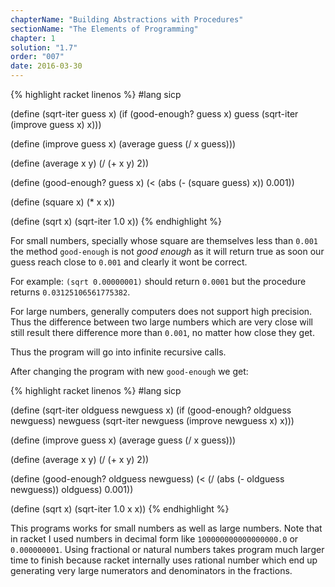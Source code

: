 ```yaml
---
chapterName: "Building Abstractions with Procedures"
sectionName: "The Elements of Programming"
chapter: 1
solution: "1.7"
order: "007"
date: 2016-03-30
---
```


{% highlight racket linenos %}
#lang sicp

(define (sqrt-iter guess x)
  (if (good-enough? guess x)
      guess
      (sqrt-iter (improve guess x)
                 x)))

(define (improve guess x)
  (average guess (/ x guess)))

(define (average x y)
  (/ (+ x y) 2))

(define (good-enough? guess x)
  (< (abs (- (square guess) x)) 0.001))

(define (square x)
  (* x x))

(define (sqrt x)
  (sqrt-iter 1.0 x))
{% endhighlight %}

For small numbers, specially whose square are themselves less than `0.001` the method `good-enough` is not *good enough* as it will
return true as soon our guess reach close to `0.001` and clearly it wont be correct.
   
For example: `(sqrt 0.00000001)` should return `0.0001` but the procedure returns `0.03125106561775382`.
   
For large numbers, generally computers does not support high precision. Thus the difference between two large numbers which are very close
will still result there difference more than `0.001`, no matter how close they get.
    
Thus the program will go into infinite recursive calls.

After changing the program with new `good-enough` we get:

{% highlight racket linenos %}
#lang sicp

(define (sqrt-iter oldguess newguess x)
  (if (good-enough? oldguess newguess)
      newguess
      (sqrt-iter newguess (improve newguess x)
                 x)))

(define (improve guess x)
  (average guess (/ x guess)))

(define (average x y)
  (/ (+ x y) 2))

(define (good-enough? oldguess newguess)
  (< (/ (abs (- oldguess newguess)) oldguess) 0.001))

(define (sqrt x)
  (sqrt-iter 1.0 x x))
{% endhighlight %}


This programs works for small numbers as well as large numbers. Note that in racket I used numbers in decimal form like `100000000000000000.0` or `0.000000001`.
Using fractional or natural numbers takes program much larger time to finish because racket internally uses rational number which end up
generating very large numerators and denominators in the fractions.
